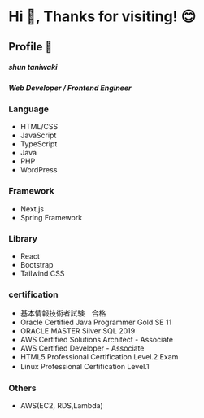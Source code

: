 # Hi 👋, Thanks for visiting! 😊

## Profile 🤴

<h5>shun taniwaki</h5>
<h5>Web Developer / Frontend Engineer</h5>

### Language
- HTML/CSS
- JavaScript
- TypeScript
- Java
- PHP
- WordPress

### Framework
- Next.js
- Spring Framework

### Library
- React
- Bootstrap
- Tailwind CSS

### certification
- 基本情報技術者試験　合格
- Oracle Certified Java Programmer Gold SE 11
- ORACLE MASTER Silver SQL 2019
- AWS Certified Solutions Architect - Associate
- AWS Certified Developer - Associate
- HTML5 Professional Certification Level.2 Exam
- Linux Professional Certification Level.1　

### Others
- AWS(EC2, RDS,Lambda)

<!--
**shu-t23/shu-t23** is a ✨ _special_ ✨ repository because its `README.md` (this file) appears on your GitHub profile.

Here are some ideas to get you started:

- 🔭 I’m currently working on ...
- 🌱 I’m currently learning ...
- 👯 I’m looking to collaborate on ...
- 🤔 I’m looking for help with ...
- 💬 Ask me about ...
- 📫 How to reach me: ...
- 😄 Pronouns: ...
- ⚡ Fun fact: ...
-->
